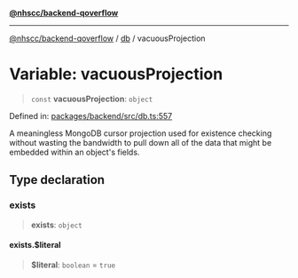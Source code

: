 [**@nhscc/backend-qoverflow**](../../README.md)

***

[@nhscc/backend-qoverflow](../../README.md) / [db](../README.md) / vacuousProjection

# Variable: vacuousProjection

> `const` **vacuousProjection**: `object`

Defined in: [packages/backend/src/db.ts:557](https://github.com/nhscc/qoverflow.api.hscc.bdpa.org/blob/b629239838bf73900bba2996b8dcfbc432755e21/packages/backend/src/db.ts#L557)

A meaningless MongoDB cursor projection used for existence checking without
wasting the bandwidth to pull down all of the data that might be embedded
within an object's fields.

## Type declaration

### exists

> **exists**: `object`

#### exists.$literal

> **$literal**: `boolean` = `true`
